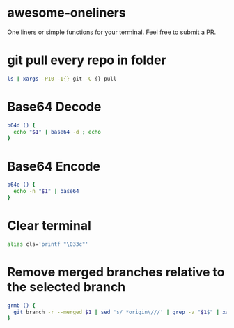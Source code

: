 # awesome-oneliners

One liners or simple functions for your terminal. Feel free to submit a PR.

# git pull every repo in folder

```bash
ls | xargs -P10 -I{} git -C {} pull
```

# Base64 Decode

```bash
b64d () {
  echo "$1" | base64 -d ; echo
}
```

# Base64 Encode

```bash
b64e () {
  echo -n "$1" | base64
}
```

# Clear terminal

```bash
alias cls='printf "\033c"'
```

# Remove merged branches relative to the selected branch 

```bash
grmb () {
  git branch -r --merged $1 | sed 's/ *origin\///' | grep -v "$1$" | xargs -r git branch -d
}
```
